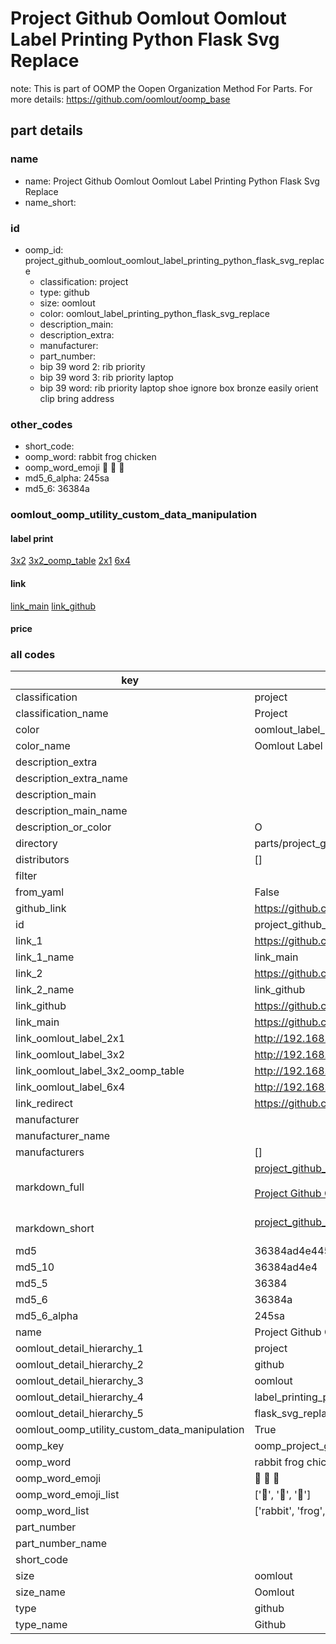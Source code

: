 # Project Github Oomlout Oomlout Label Printing Python Flask Svg Replace  

note: This is part of OOMP the Oopen Organization Method For Parts. For more details: https://github.com/oomlout/oomp_base

##  part details
  







### name
* name: Project Github Oomlout Oomlout Label Printing Python Flask Svg Replace
* name_short: 
### id
* oomp_id: project_github_oomlout_oomlout_label_printing_python_flask_svg_replace
  * classification: project
  * type: github
  * size: oomlout
  * color: oomlout_label_printing_python_flask_svg_replace
  * description_main: 
  * description_extra: 
  * manufacturer: 
  * part_number: 
  * bip 39 word 2: rib priority
  * bip 39 word 3: rib priority laptop
  * bip 39 word: rib priority laptop shoe ignore box bronze easily orient clip bring address

### other_codes
* short_code: 
* oomp_word: rabbit frog chicken
* oomp_word_emoji :rabbit: :frog: :chicken:
* md5_6_alpha: 245sa
* md5_6: 36384a






### oomlout_oomp_utility_custom_data_manipulation
#### label print
[3x2](http://192.168.1.245:1112/?label=oomp%20245sa)
[3x2_oomp_table](http://192.168.1.108:1112/?label=oomp%20245sa)
[2x1](http://192.168.1.242:1112/?label=oomp%20245sa)
[6x4](http://192.168.1.55:1112/?label=oomp%20245sa)    

#### link

[link_main](https://github.com/oomlout/oomlout_oomp_version_1_messy/tree/main/parts/project_github_oomlout_oomlout_label_printing_python_flask_svg_replace) [link_github](https://github.com/oomlout/oomlout_oomp_version_1_messy/tree/main/parts/project_github_oomlout_oomlout_label_printing_python_flask_svg_replace)                             

#### price







### all codes 
| key | value |  
| --- | --- |  
| classification | project |  
| classification_name | Project |  
| color | oomlout_label_printing_python_flask_svg_replace |  
| color_name | Oomlout Label Printing Python Flask Svg Replace |  
| description_extra |  |  
| description_extra_name |  |  
| description_main |  |  
| description_main_name |  |  
| description_or_color | O  |  
| directory | parts/project_github_oomlout_oomlout_label_printing_python_flask_svg_replace |  
| distributors | [] |  
| filter |  |  
| from_yaml | False |  
| github_link | https://github.com/oomlout/oomlout_oomp_part_src/tree/main/parts/project_github_oomlout_oomlout_label_printing_python_flask_svg_replace |  
| id | project_github_oomlout_oomlout_label_printing_python_flask_svg_replace |  
| link_1 | https://github.com/oomlout/oomlout_oomp_version_1_messy/tree/main/parts/project_github_oomlout_oomlout_label_printing_python_flask_svg_replace |  
| link_1_name | link_main |  
| link_2 | https://github.com/oomlout/oomlout_oomp_version_1_messy/tree/main/parts/project_github_oomlout_oomlout_label_printing_python_flask_svg_replace |  
| link_2_name | link_github |  
| link_github | https://github.com/oomlout/oomlout_oomp_version_1_messy/tree/main/parts/project_github_oomlout_oomlout_label_printing_python_flask_svg_replace |  
| link_main | https://github.com/oomlout/oomlout_oomp_version_1_messy/tree/main/parts/project_github_oomlout_oomlout_label_printing_python_flask_svg_replace |  
| link_oomlout_label_2x1 | http://192.168.1.242:1112/?label=oomp%20245sa |  
| link_oomlout_label_3x2 | http://192.168.1.245:1112/?label=oomp%20245sa |  
| link_oomlout_label_3x2_oomp_table | http://192.168.1.108:1112/?label=oomp%20245sa |  
| link_oomlout_label_6x4 | http://192.168.1.55:1112/?label=oomp%20245sa |  
| link_redirect | https://github.com/oomlout/oomlout_oomp_version_1_messy/tree/main/parts/project_github_oomlout_oomlout_label_printing_python_flask_svg_replace |  
| manufacturer |  |  
| manufacturer_name |  |  
| manufacturers | [] |  
| markdown_full | [project_github_oomlout_oomlout_label_printing_python_flask_svg_replace](none)<br>[](none)<br>[Project Github Oomlout Oomlout Label Printing Python Flask Svg Replace](none)<br><br> |  
| markdown_short | [project_github_oomlout_oomlout_label_printing_python_flask_svg_replace](none)<br><br> |  
| md5 | 36384ad4e44583946a386c66fa2abdc7 |  
| md5_10 | 36384ad4e4 |  
| md5_5 | 36384 |  
| md5_6 | 36384a |  
| md5_6_alpha | 245sa |  
| name | Project Github Oomlout Oomlout Label Printing Python Flask Svg Replace |  
| oomlout_detail_hierarchy_1 | project |  
| oomlout_detail_hierarchy_2 | github |  
| oomlout_detail_hierarchy_3 | oomlout |  
| oomlout_detail_hierarchy_4 | label_printing_python |  
| oomlout_detail_hierarchy_5 | flask_svg_replace |  
| oomlout_oomp_utility_custom_data_manipulation | True |  
| oomp_key | oomp_project_github_oomlout_oomlout_label_printing_python_flask_svg_replace |  
| oomp_word | rabbit frog chicken |  
| oomp_word_emoji | :rabbit: :frog: :chicken: |  
| oomp_word_emoji_list | [':rabbit:', ':frog:', ':chicken:'] |  
| oomp_word_list | ['rabbit', 'frog', 'chicken'] |  
| part_number |  |  
| part_number_name |  |  
| short_code |  |  
| size | oomlout |  
| size_name | Oomlout |  
| type | github |  
| type_name | Github |  

